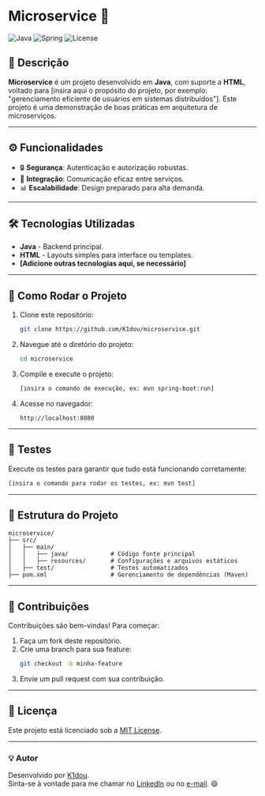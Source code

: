 # Microservice 🚀

![Java](https://img.shields.io/badge/Java-ED8B00?style=for-the-badge&logo=java&logoColor=white)
![Spring](https://img.shields.io/badge/Spring-6DB33F?style=for-the-badge&logo=spring&logoColor=white)
![License](https://img.shields.io/badge/License-MIT-green?style=for-the-badge)

## 📝 Descrição
**Microservice** é um projeto desenvolvido em **Java**, com suporte a **HTML**, voltado para [insira aqui o propósito do projeto, por exemplo: "gerenciamento eficiente de usuários em sistemas distribuídos"]. Este projeto é uma demonstração de boas práticas em arquitetura de microserviços.

---

## ⚙️ Funcionalidades

- 🔒 **Segurança**: Autenticação e autorização robustas.
- 🤝 **Integração**: Comunicação eficaz entre serviços.
- 📊 **Escalabilidade**: Design preparado para alta demanda.

---

## 🛠️ Tecnologias Utilizadas

- **Java** - Backend principal.
- **HTML** - Layouts simples para interface ou templates.
- **[Adicione outras tecnologias aqui, se necessário]**

---

## 🚀 Como Rodar o Projeto

1. Clone este repositório:
   ```bash
   git clone https://github.com/K1dou/microservice.git
   ```
2. Navegue até o diretório do projeto:
   ```bash
   cd microservice
   ```
3. Compile e execute o projeto:
   ```bash
   [insira o comando de execução, ex: mvn spring-boot:run]
   ```
4. Acesse no navegador:
   ```
   http://localhost:8080
   ```

---

## 🧪 Testes
Execute os testes para garantir que tudo está funcionando corretamente:
```bash
[insira o comando para rodar os testes, ex: mvn test]
```

---

## 📂 Estrutura do Projeto

```plaintext
microservice/
├── src/
│   ├── main/
│   │   ├── java/            # Código fonte principal
│   │   ├── resources/       # Configurações e arquivos estáticos
│   ├── test/                # Testes automatizados
├── pom.xml                  # Gerenciamento de dependências (Maven)
```

---

## 🤝 Contribuições

Contribuições são bem-vindas! Para começar:
1. Faça um fork deste repositório.
2. Crie uma branch para sua feature:
   ```bash
   git checkout -b minha-feature
   ```
3. Envie um pull request com sua contribuição.

---

## 📜 Licença

Este projeto está licenciado sob a [MIT License](LICENSE).

---

### 💡 Autor
Desenvolvido por [K1dou](https://github.com/K1dou).  
Sinta-se à vontade para me chamar no [LinkedIn](#) ou no [e-mail](mailto:seu.email@exemplo.com). 😄
```

